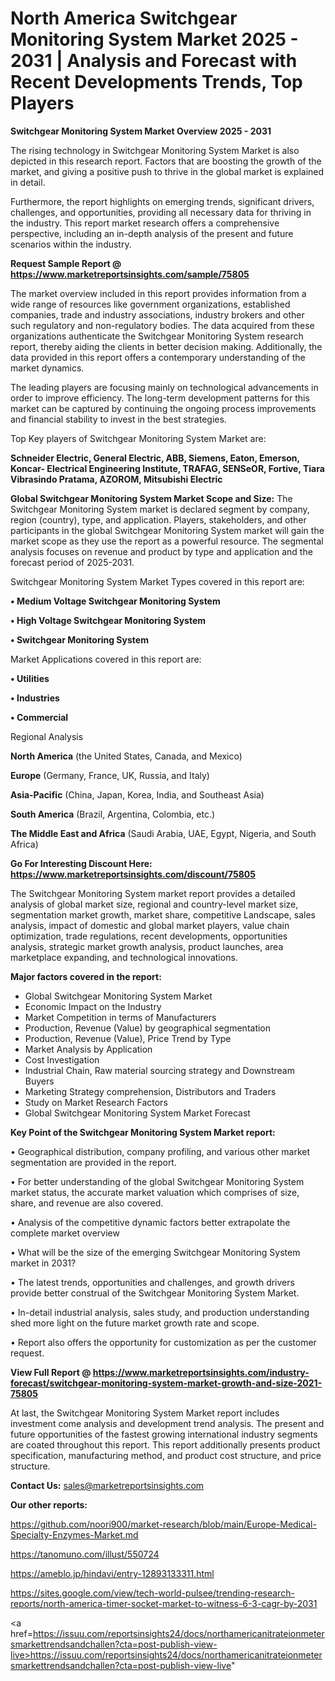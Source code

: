 # North America Switchgear Monitoring System Market 2025 - 2031 | Analysis and Forecast with Recent Developments Trends, Top Players

<Strong> Switchgear Monitoring System Market Overview 2025 - 2031</strong>

The rising technology in Switchgear Monitoring System Market is also depicted in this research report. Factors that are boosting the growth of the market, and giving a positive push to thrive in the global market is explained in detail.

Furthermore, the report highlights on emerging trends, significant drivers, challenges, and opportunities, providing all necessary data for thriving in the industry. This report market research offers a comprehensive perspective, including an in-depth analysis of the present and future scenarios within the industry.

<strong>Request Sample Report @ <a href=https://www.marketreportsinsights.com/sample/75805>https://www.marketreportsinsights.com/sample/75805</a></strong>

The market overview included in this report provides information from a wide range of resources like government organizations, established companies, trade and industry associations, industry brokers and other such regulatory and non-regulatory bodies. The data acquired from these organizations authenticate the Switchgear Monitoring System research report, thereby aiding the clients in better decision making. Additionally, the data provided in this report offers a contemporary understanding of the market dynamics.

The leading players are focusing mainly on technological advancements in order to improve efficiency. The long-term development patterns for this market can be captured by continuing the ongoing process improvements and financial stability to invest in the best strategies.

Top Key players of Switchgear Monitoring System Market are:

<strong>Schneider Electric, General Electric, ABB, Siemens, Eaton, Emerson, Koncar- Electrical Engineering Institute, TRAFAG, SENSeOR, Fortive, Tiara Vibrasindo Pratama, AZOROM, Mitsubishi Electric</strong>

<strong><b>Global Switchgear Monitoring System Market Scope and Size:</b></strong>
The Switchgear Monitoring System market is declared segment by company, region (country), type, and application. Players, stakeholders, and other participants in the global Switchgear Monitoring System market will gain the market scope as they use the report as a powerful resource. The segmental analysis focuses on revenue and product by type and application and the forecast period of 2025-2031.

Switchgear Monitoring System Market Types covered in this report are:

<strong>• Medium Voltage Switchgear Monitoring System

• High Voltage Switchgear Monitoring System

• Switchgear Monitoring System</strong>

Market Applications covered in this report are:

<strong>• Utilities

• Industries

• Commercial</strong> 

Regional Analysis

<strong>North America</strong> (the United States, Canada, and Mexico)

<strong>Europe</strong> (Germany, France, UK, Russia, and Italy)

<strong>Asia-Pacific</strong> (China, Japan, Korea, India, and Southeast Asia)

<strong>South America</strong> (Brazil, Argentina, Colombia, etc.)

<strong>The Middle East and Africa</strong> (Saudi Arabia, UAE, Egypt, Nigeria, and South Africa)

<strong>Go For Interesting Discount Here: <a href=https://www.marketreportsinsights.com/discount/75805>https://www.marketreportsinsights.com/discount/75805</a></strong>

The Switchgear Monitoring System market report provides a detailed analysis of global market size, regional and country-level market size, segmentation market growth, market share, competitive Landscape, sales analysis, impact of domestic and global market players, value chain optimization, trade regulations, recent developments, opportunities analysis, strategic market growth analysis, product launches, area marketplace expanding, and technological innovations.

<strong><b>Major factors covered in the report:</b></strong>
<ul>
  <li>Global Switchgear Monitoring System Market </li>
  <li>Economic Impact on the Industry</li>
  <li>Market Competition in terms of Manufacturers</li>
  <li>Production, Revenue (Value) by geographical segmentation</li>
  <li>Production, Revenue (Value), Price Trend by Type</li>
  <li>Market Analysis by Application</li>
  <li>Cost Investigation</li>
  <li>Industrial Chain, Raw material sourcing strategy and Downstream Buyers</li>
  <li>Marketing Strategy comprehension, Distributors and Traders</li>
  <li>Study on Market Research Factors</li>
  <li>Global Switchgear Monitoring System Market Forecast</li>
</ul>

<strong><b>Key Point of the Switchgear Monitoring System Market report:</b></strong>

• Geographical distribution, company profiling, and various other market segmentation are provided in the report.

• For better understanding of the global Switchgear Monitoring System market status, the accurate market valuation which comprises of size, share, and revenue are also covered.

• Analysis of the competitive dynamic factors better extrapolate the complete market overview

• What will be the size of the emerging Switchgear Monitoring System market in 2031?

• The latest trends, opportunities and challenges, and growth drivers provide better construal of the Switchgear Monitoring System Market.

• In-detail industrial analysis, sales study, and production understanding shed more light on the future market growth rate and scope.

• Report also offers the opportunity for customization as per the customer request.

<strong><b>View Full Report @ <a href=https://www.marketreportsinsights.com/industry-forecast/switchgear-monitoring-system-market-growth-and-size-2021-75805>https://www.marketreportsinsights.com/industry-forecast/switchgear-monitoring-system-market-growth-and-size-2021-75805</a></b></strong>


At last, the Switchgear Monitoring System Market report includes investment come analysis and development trend analysis. The present and future opportunities of the fastest growing international industry segments are coated throughout this report. This report additionally presents product specification, manufacturing method, and product cost structure, and price structure.

<strong>Contact Us:</strong>
sales@marketreportsinsights.com

<strong>Our other reports:</strong>

<a href=https://github.com/noori900/market-research/blob/main/Europe-Medical-Specialty-Enzymes-Market.md>https://github.com/noori900/market-research/blob/main/Europe-Medical-Specialty-Enzymes-Market.md</a>

<a href=https://tanomuno.com/illust/550724>https://tanomuno.com/illust/550724</a>

<a href=https://ameblo.jp/hindavi/entry-12893133311.html>https://ameblo.jp/hindavi/entry-12893133311.html</a>

<a href=https://sites.google.com/view/tech-world-pulsee/trending-research-reports/north-america-timer-socket-market-to-witness-6-3-cagr-by-2031>https://sites.google.com/view/tech-world-pulsee/trending-research-reports/north-america-timer-socket-market-to-witness-6-3-cagr-by-2031</a>

<a href=https://issuu.com/reportsinsights24/docs/northamericanitrateionmetersmarkettrendsandchallen?cta=post-publish-view-live>https://issuu.com/reportsinsights24/docs/northamericanitrateionmetersmarkettrendsandchallen?cta=post-publish-view-live</a>"
